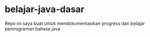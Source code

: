 # belajar-java-dasar
Repo ini saya buat untuk mendokumentasikan progress dari belajar pemrograman bahasa java

